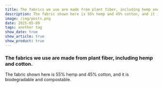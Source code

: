 ```yaml
---
title: The fabrics we use are made from plant fiber, including hemp and cotton.
description: The fabric shown here is 55% hemp and 45% cotton, and it is biodegradable and compostable.
image: /img/posts.png
date: 2025-05-09
tags: another tag
show_date: true
show_article: true
show_product: true
---
```

### The fabrics we use are made from plant fiber, including hemp and cotton.

The fabric shown here is 55% hemp and 45% cotton, and it is biodegradable and compostable.

